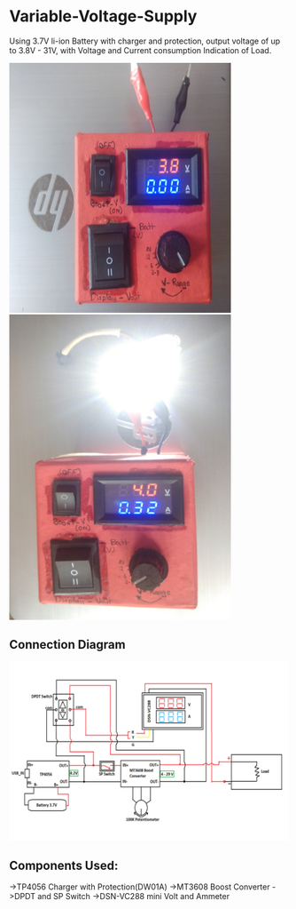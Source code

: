 # Variable-Voltage-Supply
Using 3.7V li-ion Battery with charger and protection, output voltage of up to 3.8V - 31V, with Voltage and Current consumption Indication of Load.

![](https://github.com/anoopcc99/Variable-Voltage-Supply/blob/main/Diagram/VSupply1.jpg)
![](https://github.com/anoopcc99/Variable-Voltage-Supply/blob/main/Diagram/VSupply2.jpg)

## Connection Diagram
![](https://github.com/anoopcc99/Variable-Voltage-Supply/blob/main/Diagram/Variable_Supply1.jpg)

## Components Used:
->TP4056 Charger with Protection(DW01A)
->MT3608 Boost Converter
->DPDT and SP Switch
->DSN-VC288 mini Volt and Ammeter
